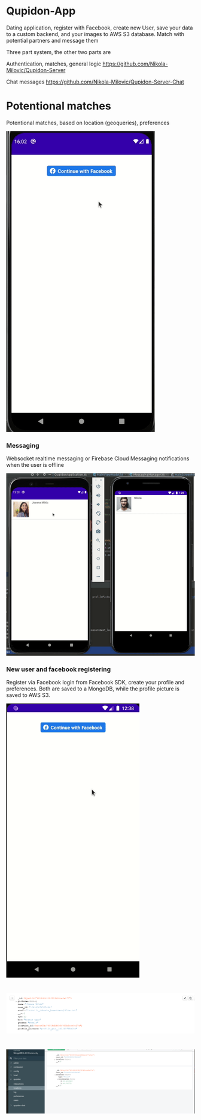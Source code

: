 # Qupidon-App
Dating application, register with Facebook, create new User, save your data to a custom backend, and your images to AWS S3 database. Match with potential partners and message them

Three part system, the other two parts are

Authentication, matches, general logic
https://github.com/Nikola-Milovic/Qupidon-Server


Chat messages
https://github.com/Nikola-Milovic/Qupidon-Server-Chat


# Potentional matches

Potentional matches, based on location (geoqueries), preferences


![mainpage](screenshots/mainpage.gif "Showcase")


### Messaging

Websocket realtime messaging or Firebase Cloud Messaging notifications when the user is offline


![messaging](screenshots/messages.gif "Screenshots")

### New user and facebook registering

Register via Facebook login from Facebook SDK, create your profile and preferences. Both are saved to a MongoDB, while the profile picture is saved to AWS S3.

![newuser](screenshots/newuser.gif "New User")

#

![mongo](screenshots/newuser_mongo.png "mongo")

#


![locations](screenshots/locations.png "locations")
